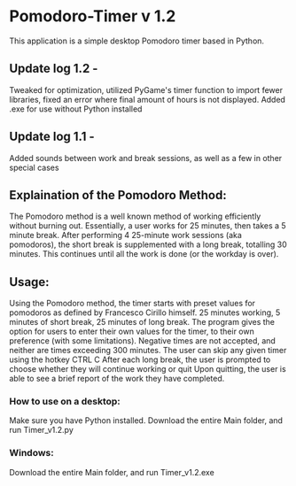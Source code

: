 # Pomodoro-Timer v 1.2
This application is a simple desktop Pomodoro timer based in Python.

## Update log 1.2 - 
Tweaked for optimization, utilized PyGame's timer function to import fewer libraries, fixed an error where final amount of hours is not displayed. Added .exe for use without Python installed

## Update log 1.1 - 
Added sounds between work and break sessions, as well as a few in other special cases

## Explaination of the Pomodoro Method:
  The Pomodoro method is a well known method of working efficiently without burning out.
    Essentially, a user works for 25 minutes, then takes a 5 minute break. 
    After performing 4 25-minute work sessions (aka pomodoros), the short break is supplemented with a long break, totalling 30 minutes.
    This continues until all the work is done (or the workday is over).

## Usage:
  Using the Pomodoro method, the timer starts with preset values for pomodoros as defined by Francesco Cirillo himself.
    25 minutes working, 5 minutes of short break, 25 minutes of long break.
  The program gives the option for users to enter their own values for the timer, to their own preference (with some limitations). 
    Negative times are not accepted, and neither are times exceeding 300 minutes.
  The user can skip any given timer using the hotkey CTRL C
  After each long break, the user is prompted to choose whether they will continue working or quit
    Upon quitting, the user is able to see a brief report of the work they have completed.
    
 ### How to use on a desktop:
  Make sure you have Python installed. Download the entire Main folder, and run Timer_v1.2.py
 ### Windows:
  Download the entire Main folder, and run Timer_v1.2.exe
